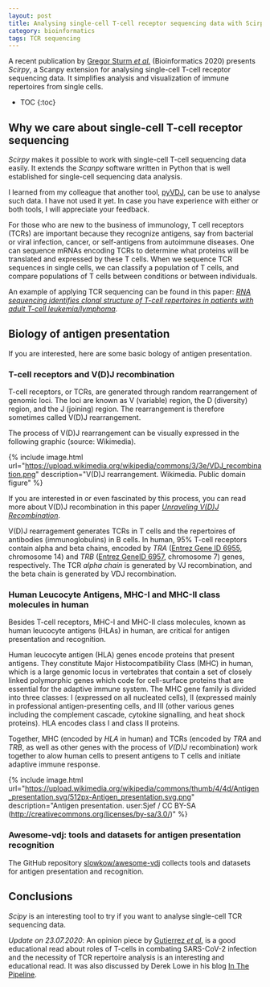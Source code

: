 ```yaml
---
layout: post
title: Analysing single-cell T-cell receptor sequencing data with Scirpy
category: bioinformatics
tags: TCR sequencing
---
```


A recent publication by [Gregor Sturm *et
al.*](https://academic.oup.com/bioinformatics/article/doi/10.1093/bioinformatics/btaa611/5866543)
(Bioinformatics 2020) presents *Scirpy*, a Scanpy extension for analysing
single-cell T-cell receptor sequencing data. It simplifies analysis and
visualization of immune repertoires from single cells.

* TOC
{:toc}

## Why we care about single-cell T-cell receptor sequencing

*Scirpy* makes it possible to work with single-cell T-cell sequencing data
easily. It extends the *Scanpy* software written in Python that is well
established for single-cell sequencing data analysis.

I learned from my colleague that another tool,
[pyVDJ](https://github.com/veghp/pyVDJ), can be use to analyse such data. I have
not used it yet. In case you have experience with either or both tools, I will
appreciate your feedback.

For those who are new to the business of immunology, T cell receptors (TCRs) are
important because they recognize antigens, say from bacterial or viral
infection, cancer, or self-antigens from autoimmune diseases. One can sequence
mRNAs encoding TCRs to determine what proteins will be translated and expressed
by these T cells. When we sequence TCR sequences in single cells, we can
classify a population of T cells, and compare populations of T cells between
conditions or between individuals.

An example of applying TCR sequencing can be found in this paper: [*RNA sequencing
identifies clonal structure of T-cell repertoires in patients with adult T-cell
leukemia/lymphoma*](https://www.nature.com/articles/s41525-019-0084-9).

## Biology of antigen presentation

If you are interested, here are some basic bology of antigen presentation.

### T-cell receptors and V(D)J recombination

T-cell receptors, or TCRs, are generated through random rearrangement of genomic
loci. The loci are known as V (variable) region, the D (diversity) region, and
the J (joining) region. The rearrangement is therefore sometimes called V(D)J
rearrangement.

The process of V(D)J rearrangement can be visually expressed in the following
graphic (source: Wikimedia).

{% include image.html
url="https://upload.wikimedia.org/wikipedia/commons/3/3e/VDJ_recombination.png"
description="V(D)J rearrangement. Wikimedia. Public domain figure"
%}

If you are interested in or even fascinated by this process, you can read more
about V(D)J recombination in this paper [*Unraveling V(D)J
Recombination*](https://linkinghub.elsevier.com/retrieve/pii/S009286740400039X).

V(D)J rearragement generates TCRs in T cells and the repertoires of antibodies
(immunoglobulins) in B cells. In human, 95% T-cell receptors contain alpha and
beta chains, encoded by *TRA* ([Entrez Gene ID
6955](https://www.ncbi.nlm.nih.gov/gene/6955), chromosome 14) and *TRB* ([Entrez
GeneID 6957](https://www.ncbi.nlm.nih.gov/gene/6957), chromosome 7) genes,
respectively. The TCR *alpha chain* is generated by VJ recombination, and the
beta chain is generated by VDJ recombination.

### Human Leucocyte Antigens, MHC-I and MHC-II class molecules in human

Besides T-cell receptors, MHC-I and MHC-II class molecules, known as human
leucocyte antigens (HLAs) in human, are critical for antigen presentation and
recognition.

Human leucocyte antigen (HLA) genes encode proteins that present antigens. They
constitute Major Histocompatibility Class (MHC) in human, which is a large
genomic locus in vertebrates that contain a set of closely linked polymorphic
genes which code for cell-surface proteins that are essential for the adaptive
immune system. The MHC gene family is divided into three classes: I (expressed
on all nucleated cells), II (expressed mainly in professional antigen-presenting
cells, and III (other various genes including the complement cascade, cytokine
signalling, and heat shock proteins). HLA encodes class I and class II proteins.

Together, MHC (encoded by *HLA* in human) and TCRs (encoded by *TRA* and *TRB*,
as well as other genes with the process of *V(D)J* recombination) work together
to alow human cells to present antigens to T cells and initiate adaptive immune
response.

{% include image.html
url="https://upload.wikimedia.org/wikipedia/commons/thumb/4/4d/Antigen_presentation.svg/512px-Antigen_presentation.svg.png"
description="Antigen presentation. user:Sjef / CC BY-SA (http://creativecommons.org/licenses/by-sa/3.0/)"
%}

### Awesome-vdj: tools and datasets for antigen presentation recognition

The GitHub repository
[slowkow/awesome-vdj](https://github.com/slowkow/awesome-vdj) collects tools and
datasets for antigen presentation and recognition.

## Conclusions

*Scipy* is an interesting tool to try if you want to analyse single-cell TCR
sequencing data.

*Update on 23.07.2020*: An opinion piece by [Gutierrez *et
al.*](https://www.cell.com/trends/pharmacological-sciences/fulltext/S0165-6147(20)30130-9)
is a good educational read about roles of T-cells in combating SARS-CoV-2
infection and the necessity of TCR repertoire analysis is an interesting and
educational read. It was also discussed by Derek Lowe in his blog [In The
Pipeline](https://blogs.sciencemag.org/pipeline/archives/2020/07/07/more-on-t-cells-antibody-levels-and-our-ignorance).

